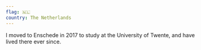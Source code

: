 ```yaml
---
flag: 🇳🇱
country: The Netherlands
---
```


I moved to Enschede in 2017 to study at the University of Twente, and have lived there ever since.
